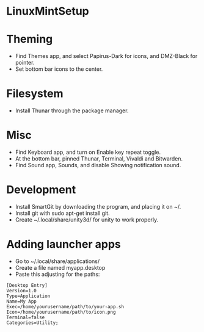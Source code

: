 # LinuxMintSetup

# Theming
- Find Themes app, and select Papirus-Dark for icons, and DMZ-Black for pointer.
- Set bottom bar icons to the center.

# Filesystem
- Install Thunar through the package manager.

# Misc
- Find Keyboard app, and turn on Enable key repeat toggle.
- At the bottom bar, pinned Thunar, Terminal, Vivaldi and Bitwarden.
- Find Sound app, Sounds, and disable Showing notification sound.

# Development
- Install SmartGit by downloading the program, and placing it on ~/. 
- Install git with sudo apt-get install git.
- Create ~/.local/share/unity3d/ for unity to work properly.

# Adding launcher apps
- Go to ~/.local/share/applications/
- Create a file named myapp.desktop
- Paste this adjusting for the paths:
```
[Desktop Entry]
Version=1.0
Type=Application
Name=My App
Exec=/home/yourusername/path/to/your-app.sh
Icon=/home/yourusername/path/to/icon.png
Terminal=false
Categories=Utility;
```


